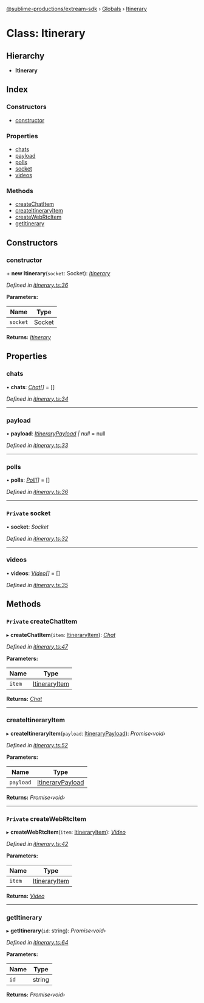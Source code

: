 [@sublime-productions/extream-sdk](../README.md) › [Globals](../globals.md) › [Itinerary](itinerary.md)

# Class: Itinerary

## Hierarchy

* **Itinerary**

## Index

### Constructors

* [constructor](itinerary.md#constructor)

### Properties

* [chats](itinerary.md#chats)
* [payload](itinerary.md#payload)
* [polls](itinerary.md#polls)
* [socket](itinerary.md#private-socket)
* [videos](itinerary.md#videos)

### Methods

* [createChatItem](itinerary.md#private-createchatitem)
* [createItineraryItem](itinerary.md#createitineraryitem)
* [createWebRtcItem](itinerary.md#private-createwebrtcitem)
* [getItinerary](itinerary.md#getitinerary)

## Constructors

###  constructor

\+ **new Itinerary**(`socket`: Socket): *[Itinerary](itinerary.md)*

*Defined in [itinerary.ts:36](https://github.com/Extream-SaaS/ex-sdk/blob/fc506a8/src/itinerary.ts#L36)*

**Parameters:**

Name | Type |
------ | ------ |
`socket` | Socket |

**Returns:** *[Itinerary](itinerary.md)*

## Properties

###  chats

• **chats**: *[Chat](chat.md)[]* = []

*Defined in [itinerary.ts:34](https://github.com/Extream-SaaS/ex-sdk/blob/fc506a8/src/itinerary.ts#L34)*

___

###  payload

• **payload**: *[ItineraryPayload](../interfaces/itinerarypayload.md) | null* = null

*Defined in [itinerary.ts:33](https://github.com/Extream-SaaS/ex-sdk/blob/fc506a8/src/itinerary.ts#L33)*

___

###  polls

• **polls**: *[Poll](poll.md)[]* = []

*Defined in [itinerary.ts:36](https://github.com/Extream-SaaS/ex-sdk/blob/fc506a8/src/itinerary.ts#L36)*

___

### `Private` socket

• **socket**: *Socket*

*Defined in [itinerary.ts:32](https://github.com/Extream-SaaS/ex-sdk/blob/fc506a8/src/itinerary.ts#L32)*

___

###  videos

• **videos**: *[Video](video.md)[]* = []

*Defined in [itinerary.ts:35](https://github.com/Extream-SaaS/ex-sdk/blob/fc506a8/src/itinerary.ts#L35)*

## Methods

### `Private` createChatItem

▸ **createChatItem**(`item`: [ItineraryItem](../interfaces/itineraryitem.md)): *[Chat](chat.md)*

*Defined in [itinerary.ts:47](https://github.com/Extream-SaaS/ex-sdk/blob/fc506a8/src/itinerary.ts#L47)*

**Parameters:**

Name | Type |
------ | ------ |
`item` | [ItineraryItem](../interfaces/itineraryitem.md) |

**Returns:** *[Chat](chat.md)*

___

###  createItineraryItem

▸ **createItineraryItem**(`payload`: [ItineraryPayload](../interfaces/itinerarypayload.md)): *Promise‹void›*

*Defined in [itinerary.ts:52](https://github.com/Extream-SaaS/ex-sdk/blob/fc506a8/src/itinerary.ts#L52)*

**Parameters:**

Name | Type |
------ | ------ |
`payload` | [ItineraryPayload](../interfaces/itinerarypayload.md) |

**Returns:** *Promise‹void›*

___

### `Private` createWebRtcItem

▸ **createWebRtcItem**(`item`: [ItineraryItem](../interfaces/itineraryitem.md)): *[Video](video.md)*

*Defined in [itinerary.ts:42](https://github.com/Extream-SaaS/ex-sdk/blob/fc506a8/src/itinerary.ts#L42)*

**Parameters:**

Name | Type |
------ | ------ |
`item` | [ItineraryItem](../interfaces/itineraryitem.md) |

**Returns:** *[Video](video.md)*

___

###  getItinerary

▸ **getItinerary**(`id`: string): *Promise‹void›*

*Defined in [itinerary.ts:64](https://github.com/Extream-SaaS/ex-sdk/blob/fc506a8/src/itinerary.ts#L64)*

**Parameters:**

Name | Type |
------ | ------ |
`id` | string |

**Returns:** *Promise‹void›*

